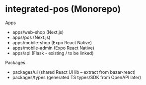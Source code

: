 # integrated-pos (Monorepo)

Apps

- apps/web-shop (Next.js)
- apps/pos (Next.js)
- apps/mobile-shop (Expo React Native)
- apps/mobile-admin (Expo React Native)
- apps/api (Flask - existing / to be linked)

Packages

- packages/ui (shared React UI lib – extract from bazar-react)
- packages/types (generated TS types/SDK from OpenAPI later)

